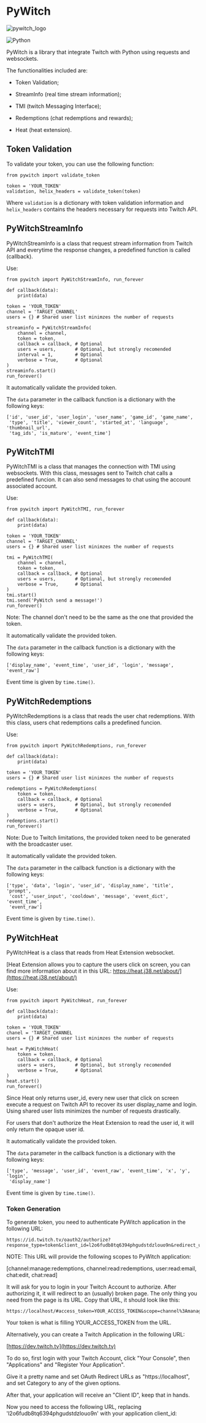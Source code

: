 # PyWitch
![pywitch_logo](logo/pywitch_logo.png)

![Python](https://img.shields.io/badge/python-3670A0?style=for-the-badge&logo=python&logoColor=ffdd54)


PyWitch is a library that integrate Twitch with Python using requests and
websockets.

The functionalities included are: 

* Token Validation;

* StreamInfo (real time stream information);

* TMI (twitch Messaging Interface);

* Redemptions (chat redemptions and rewards);

* Heat (heat extension).

## Token Validation ##

To validate your token, you can use the following function:

```
from pywitch import validate_token

token = 'YOUR_TOKEN'
validation, helix_headers = validate_token(token)
```

Where `validation` is a dictionary with token validation information and
`helix_headers` contains the headers necessary for requests into Twitch API.

## PyWitchStreamInfo ##

PyWitchStreamInfo is a class that request stream information from Twitch API
and everytime the response changes, a predefined function is called (callback).

Use:
```
from pywitch import PyWitchStreamInfo, run_forever

def callback(data):
    print(data)

token = 'YOUR_TOKEN'
channel = 'TARGET_CHANNEL'
users = {} # Shared user list minimzes the number of requests

streaminfo = PyWitchStreamInfo(
    channel = channel,
    token = token,
    callback = callback, # Optional
    users = users,       # Optional, but strongly recomended
    interval = 1,        # Optional
    verbose = True,      # Optional
)
streaminfo.start()
run_forever()
```

It automatically validate the provided token. 

The `data` parameter in the callback function is a dictionary with the
following keys:
```
['id', 'user_id', 'user_login', 'user_name', 'game_id', 'game_name',
 'type', 'title', 'viewer_count', 'started_at', 'language', 'thumbnail_url',
 'tag_ids', 'is_mature', 'event_time']
```

## PyWitchTMI ##

PyWitchTMI is a class that manages the connection with TMI using websockets.
With this class, messages sent to Twitch chat calls a predefined funcion. It
can also send messages to chat using the account associated account.

Use:

```
from pywitch import PyWitchTMI, run_forever

def callback(data):
    print(data)

token = 'YOUR_TOKEN'
channel = 'TARGET_CHANNEL'
users = {} # Shared user list minimzes the number of requests

tmi = PyWitchTMI(
    channel = channel,
    token = token,
    callback = callback, # Optional
    users = users,       # Optional, but strongly recomended
    verbose = True,      # Optional
)
tmi.start()
tmi.send('PyWitch send a message!')
run_forever()
```

Note: The channel don't need to be the same as the one that provided the
token.

It automatically validate the provided token. 

The `data` parameter in the callback function is a dictionary with the
following keys:
```
['display_name', 'event_time', 'user_id', 'login', 'message', 'event_raw']
```

Event time is given by `time.time()`.

## PyWitchRedemptions ##

PyWitchRedemptions is a class that reads the user chat redemptions.
With this class, users chat redemptions calls a predefined funcion.

Use:

```
from pywitch import PyWitchRedemptions, run_forever

def callback(data):
    print(data)

token = 'YOUR_TOKEN'
users = {} # Shared user list minimzes the number of requests

redemptions = PyWitchRedemptions(
    token = token,
    callback = callback, # Optional
    users = users,       # Optional, but strongly recomended
    verbose = True,      # Optional
)
redemptions.start()
run_forever()
```

Note: Due to Twitch limitations, the provided token need to be generated with
the broadcaster user.

It automatically validate the provided token. 

The `data` parameter in the callback function is a dictionary with the
following keys:
```
['type', 'data', 'login', 'user_id', 'display_name', 'title', 'prompt',
 'cost', 'user_input', 'cooldown', 'message', 'event_dict', 'event_time',
 'event_raw']
```

Event time is given by `time.time()`.

## PyWitchHeat ##

PyWitchHeat is a class that reads from Heat Extension websocket.

[Heat Extension allows you to capture the users click on screen, you can find more information about it in this URL: https://heat.j38.net/about/](https://heat.j38.net/about/)

Use:

```
from pywitch import PyWitchHeat, run_forever

def callback(data):
    print(data)

token = 'YOUR_TOKEN'
chanel = 'TARGET_CHANNEL
users = {} # Shared user list minimzes the number of requests

heat = PyWitchHeat(
    token = token,
    callback = callback, # Optional
    users = users,       # Optional, but strongly recomended
    verbose = True,      # Optional
)
heat.start()
run_forever()
```

Since Heat only returns user_id, every new user that click on screen execute
a request on Twitch API to recover its user display_name and login.
Using shared user lists minimizes the number of requests drastically.

For users that don't authorize the Heat Extension to read the user id, it will
only return the opaque user id.

It automatically validate the provided token. 

The `data` parameter in the callback function is a dictionary with the
following keys:
```
['type', 'message', 'user_id', 'event_raw', 'event_time', 'x', 'y', 'login',
 'display_name']
```

Event time is given by `time.time()`.

### Token Generation ###

To generate token, you need to authenticate PyWitch application in the
following URL:

```
https://id.twitch.tv/oauth2/authorize?response_type=token&client_id=l2o6fudb8tq6394phgudstdzlouo9n&redirect_uri=https://localhost&scope=channel:manage:redemptions%20channel:read:redemptions%20user:read:email%20chat:edit%20chat:read
```

NOTE: This URL will provide the following scopes to PyWitch application:

[channel:manage:redemptions, channel:read:redemptions, user:read:email,
chat:edit, chat:read]

It will ask for you to login in your Twitch Account to authorize. After
authorizing it, it will redirect to an (usually) broken page. The only thing
you need from the page is its URL. Copy that URL, it should look like this:

```
https://localhost/#access_token=YOUR_ACCESS_TOKEN&scope=channel%3Amanage%3Aredemptions+channel%3Aread%3Aredemptions+user%3Aread%3Aemail+chat%3Aedit+chat%3Aread&token_type=bearer
```

Your token is what is filling YOUR_ACCESS_TOKEN from the URL. 

Alternatively, you can create a Twitch Application in the
following URL:

[https://dev.twitch.tv](https://dev.twitch.tv)

To do so, first login with your Twitch Account, click "Your Console", then 
"Applications" and "Register Your Application".

Give it a pretty name and set OAuth Redirect URLs as "https://localhost", and
set Category to any of the given options.

After that, your application will receive an "Client ID", keep that in hands.

Now you need to access the following URL, replacing 'l2o6fudb8tq6394phgudstdzlouo9n'
with your application client_id:
